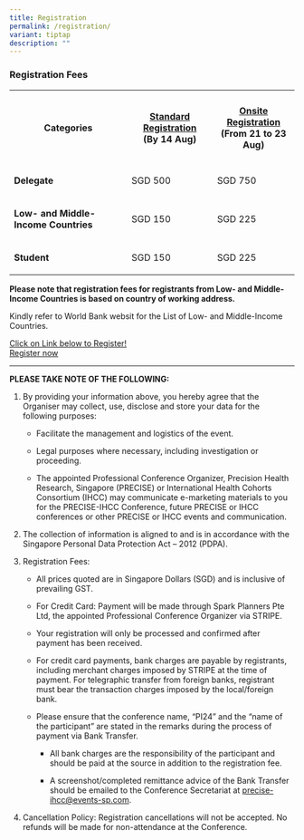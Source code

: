 ```yaml
---
title: Registration
permalink: /registration/
variant: tiptap
description: ""
---
```

<h3><strong>Registration Fees</strong></h3>
<p></p>
<table>
<tbody>
<tr>
<th rowspan="1" colspan="1">
<h4><strong>Categories</strong></h4>
</th>
<th rowspan="1" colspan="1">
<h4><strong><u>Standard Registration</u></strong><br>(By 14 Aug)</h4>
</th>
<th rowspan="1" colspan="1">
<h4><strong><u>Onsite Registration</u></strong><br>(From 21 to 23 Aug)</h4>
</th>
</tr>
<tr>
<td rowspan="1" colspan="1">
<p><strong>Delegate</strong>
</p>
</td>
<td rowspan="1" colspan="1">
<p>SGD 500</p>
</td>
<td rowspan="1" colspan="1">
<p>SGD 750</p>
</td>
</tr>
<tr>
<td rowspan="1" colspan="1">
<p><strong>Low- and Middle-Income Countries</strong>
</p>
</td>
<td rowspan="1" colspan="1">
<p>SGD 150</p>
</td>
<td rowspan="1" colspan="1">
<p>SGD 225</p>
</td>
</tr>
<tr>
<td rowspan="1" colspan="1">
<p><strong>Student</strong>
</p>
</td>
<td rowspan="1" colspan="1">
<p>SGD 150</p>
</td>
<td rowspan="1" colspan="1">
<p>SGD 225</p>
</td>
</tr>
</tbody>
</table>
<p></p>
<p><strong>Please note that registration fees for registrants from Low- and Middle-Income Countries is based on country of working address.</strong>
</p>
<p></p>
<p>Kindly refer to World Bank websit for the List of Low- and Middle-Income
Countries.</p>
<p></p>
<div class="isomer-card-grid"><a rel="noopener noreferrer nofollow" href="https://www.isomer.gov.sg" class="isomer-card"><div class="isomer-card-body"><div class="isomer-card-title">Click on Link below to Register!</div><div class="isomer-card-link">Register now</div></div></a>
</div>
<p></p>
<hr>
<p></p>
<p><strong>PLEASE TAKE NOTE OF THE FOLLOWING:</strong>
</p>
<ol data-tight="true" class="tight">
<li>
<p>By providing your information above, you hereby agree that the Organiser
may collect, use, disclose and store your data for the following purposes:</p>
<ul data-tight="true" class="tight">
<li>
<p>Facilitate the management and logistics of the event.</p>
</li>
<li>
<p>Legal purposes where necessary, including investigation or proceeding.</p>
</li>
<li>
<p>The appointed Professional Conference Organizer, Precision Health Research,
Singapore (PRECISE) or International Health Cohorts Consortium (IHCC) may
communicate e-marketing materials to you for the PRECISE-IHCC Conference,
future PRECISE or IHCC conferences or other PRECISE or IHCC events and
communication.</p>
<p></p>
</li>
</ul>
</li>
<li>
<p>The collection of information is aligned to and is in accordance with
the Singapore Personal Data Protection Act – 2012 (PDPA).</p>
<p></p>
</li>
<li>
<p>Registration Fees:</p>
<ul data-tight="true" class="tight">
<li>
<p>All prices quoted are in Singapore Dollars (SGD) and is inclusive of prevailing
GST.</p>
</li>
<li>
<p>For Credit Card: Payment will be made through Spark Planners Pte Ltd,
the appointed Professional Conference Organizer via STRIPE.</p>
</li>
<li>
<p>Your registration will only be processed and confirmed after payment has
been received.</p>
</li>
<li>
<p>For credit card payments, bank charges are payable by registrants, including
merchant charges imposed by STRIPE at the time of payment. For telegraphic
transfer from foreign banks, registrant must bear the transaction charges
imposed by the local/foreign bank.</p>
</li>
<li>
<p>Please ensure that the conference name, “PI24”&nbsp;and the “name of the
participant” are stated in the remarks during the process of payment via
Bank Transfer.</p>
<ul data-tight="true" class="tight">
<li>
<p>All bank charges are the responsibility of the participant and should
be paid at the source in addition to the registration fee.</p>
</li>
<li>
<p>A screenshot/completed remittance advice of the Bank Transfer should be
emailed to the Conference Secretariat at&nbsp;<a href="mailto:precise-ihcc@events-sp.com" rel="noopener noreferrer nofollow" target="_blank">precise-ihcc@events-sp.com</a>.</p>
<p></p>
</li>
</ul>
</li>
</ul>
</li>
<li>
<p>Cancellation Policy: Registration cancellations will not be accepted.
No refunds will be made for non-attendance at the Conference.</p>
</li>
</ol>
<p></p>
<p></p>
<p></p>